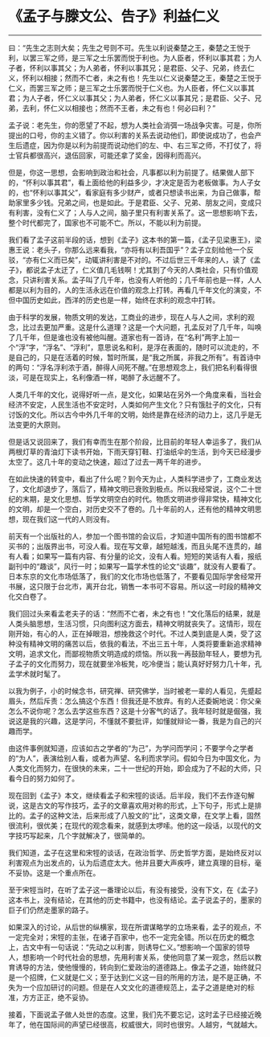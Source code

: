 # 《孟子与滕文公、告子》利益仁义

------

曰：“先生之志则大矣；先生之号则不可。先生以利说秦楚之王，秦楚之王悦于利，以罢三军之师，是三军之士乐罢而悦于利也。为人臣者，怀利以事其君；为人子者，怀利以事其父；为人弟者，怀利以事其兄；是君臣、父子、兄弟，终去仁义，怀利以相接；然而不亡者，未之有也！先生以仁义说秦楚之王，秦楚之王悦于仁义，而罢三军之师；是三军之士乐罢而悦于仁义也。为人臣者，怀仁义以事其君；为人子者，怀仁义以事其父；为人弟者，怀仁义以事其兄；是君臣、父子、兄弟，去利，怀仁义以相接也；然而不王者，未之有也！何必曰利？”

孟子说：老先生，你的愿望了不起，想为人类社会消弭一场战争灾害。可是，你所提出的口号，你的主义错了。你以利害的关系去说动他们，即使说成功了，也会产生后遗症，因为你是以利为前提而说动他们的左、中、右三军之师，不打仗了，将士官兵都很高兴，退伍回家，可能还拿了奖金，因得利而高兴。

但是，你这一思想，会影响到政治和社会，凡事都以利为前提了。结果做人部下的，“怀利以事其君”，看上面给他的利益多少，才决定是否为老板做事。为人子女的，也“怀利以事其父”，看家庭有多少财产，或者只想读书出来，为自己做事，帮助家里多少钱。兄弟之间，也是如此。于是君臣、父子、兄弟、朋友之间，变成只有利害，没有仁义了；人与人之间，脑子里只有利害关系了。这一思想影响下去，整个时代都完了，国家也不可能不亡。所以，不能以利为前提。

我们看了孟子这前半段的话，想到《孟子》这本书的第一篇，《孟子见梁惠王》，梁惠王说：老头子，你那么远来看我，“亦将有以利吾国乎”？孟子立刻给他一个反驳，“亦有仁义而已矣”，动辄讲利害是不对的。不过后世三千年来的人，读了《孟子》，都说孟子太迂了，仁义值几毛钱啊！尤其到了今天的人类社会，只有价值观念，只讲利害关系。孟子叫了几千年，也没有人听他的；几千年前也是一样，人人都是以利为目的，人的生活永远在价值的观念上打转。再看几千年文化的演变，不但中国历史如此，西洋的历史也是一样，始终在求利的观念中打转。

由于科学的发展，物质文明的发达，工商业的进步，现在人与人之间，求利的观念，比过去更加严重。这是什么道理？这是一个大问题，孔孟反对了几千年，叫唤了几千年，但是谁也没有被他叫醒。道家也有一首诗，在“名利”两字上加一个“浮”字，“浮名”、“浮利”，意思说名和利，是浮在表面的，随时可以流走的，不是自己的，只是在活着的时候，暂时所属，是“我之所属，非我之所有”。有首诗中的两句：“浮名浮利浓于酒，醉得人间死不醒。”在思想观念上，我们把名利看得很淡，可是在现实上，名利像酒一样，喝醉了永远醒不了。

人类几千年的文化，说得好听一点，是文化，如果站在另外一个角度来看，当社会经济不安定，人民生活也不安定时，人类如何产生文化？只有饿肚子的文化，只有讨饭的文化。所以古今中外几千年的文明，始终是靠在经济的动力上，这几乎是无法变更的大原则。

但是话又说回来了，我们有幸而生在那个阶段，比目前的年轻人幸运多了，我们从两根灯草的青油灯下读书开始，下雨天穿钉鞋、打油纸伞的生活，到今天已经漫步太空了。这几十年的变动之快速，超过了过去一两千年的进步。

在如此快速的转变中，看出了什么呢？到今天为止，人类科学进步了，工商业发达了，文化却退步了，落后了，精神文明已衰败到极点。所以我经常说，这个二十世纪的末期，是文化思想、哲学文明空白的时代。物质文明进步得非常快，精神文化的文明，却是一个空白，对历史交不了卷的。几十年前的人，还有他的精神文明思想，现在我们这一代的人则没有。

前天有一个出版社的人，参加一个图书馆的会议后，才知道中国所有的图书馆都不买书的；出版界出书，可没人看。现在写文章，越短越浅，而且头尾不连贯的，越有人看；如果写一篇有内容、有分量的论文，没有人看。短短的笑话有人看，报纸副刊中的“趣谈”，风行一时；如果写一篇学术性的论文“谈趣”，就没有人要看了。日本东京的文化市场低落了，我们的文化市场也低落了，不要看见国际学舍经常开书展，这只限于台北市，离开台北，销售一本书可不容易。所以这一时段的精神文化交白卷了。

我们回过头来看孟老夫子的话：“然而不亡者，未之有也！”文化落后的结果，就是人类头脑思想，生活习惯，只向图利这方面去，精神文明就丧失了。这情形，现在刚开始，有心的人，正在掉眼泪，想挽救这个时代。不过人类到底是人类，受了这种没有精神文明的痛苦以后，依我的看法，不出三五十年，人类将要重新追求精神文明，追求文化，而鄙视物质文明造成的烦恼。所以我一再鼓励年轻人，要想为孔子孟子的文化而努力，现在就要坐冷板凳，吃冷便当；能认真好好努力几十年，孔孟学术就时髦了。

以我为例子，小的时候念书，研究禅、研究佛学，当时被老一辈的人看见，先蹙起眉头，然后斥责：怎么搞这个东西！但我还是不放弃。有的人还委婉地说：你父亲怎么不说你呢？怎么去学这些东西？这是十分客气的话了。我年轻时就是倔强，我说这是我的兴趣，这是学问，不懂就不要批评，如懂就辩论一番，我是为自己的兴趣而学。

由这件事例就知道，应该如古之学者的“为己”，为学问而学问；不要学今之学者的“为人”，表演给别人看，或者为声望、名利而求学问。假如今日为中国文化，为人类文化而努力，在很快的未来，二十一世纪的开始，即会成为了不起的大师，只看今日的努力如何了。

现在回到《孟子》本文，继续看孟子和宋牼的谈话。后半段，我们不去作逐句解说，这是古文的写作技巧，孟子的文章喜欢用对称的形式，上下句子，形式上是排比的。孟子的这种文法，后来形成了八股文的“比”，这类文章，在文学上看，固然很流利，很优美；在现代的观念看来，就感到太啰嗦。他的这一段话，以现代的文字技巧写起来，几个字就解决了，很简单的。

我们知道，孟子在这里和宋牼的谈话，在政治哲学、历史哲学方面，是始终反对以利害观点为出发点的，认为后遗症太大。他并且要大声疾呼，建立真理的目标，毫不妥协。这是一个重点所在。

至于宋牼当时，在听了孟子这一番理论以后，有没有接受，没有下文，在《孟子》这本书上，没有结论，在其他的历史书籍中，也没有结论。孟子说孟子的，墨家的巨子们仍然走墨家的路子。

如果深入的讨论，从后世的纵横家，现在所谓谋略学的立场来看，孟子的观点，不一定完全对；宋牼的主张，在诸子百家中，也不一定完全错。所以在历史的概念上，古文中有一句话说：“先动之以利害，则诱导仁义。”想影响一个国家的领导人，想影响一个时代社会的思想，先用利害关系，使他同意了某一观念，然后以教育诱导的方法，使他慢慢的，转向到仁爱政治的道德路上。像孟子之道，始终就只是一个招牌，仁义就是仁义；至于达到仁义这一目的所用的方法，是不是正确，不失为一个应加研讨的问题。但是在人文文化的道德规范上，孟子之道是绝对的标准，方方正正，绝不妥协。

接着，下面说孟子做人处世的态度。这里，我们先不要忘记，这时孟子已经接近晚年了，他在国际间的声望已经很高，权威很大，同时也很穷。人越穷，气就越大。

